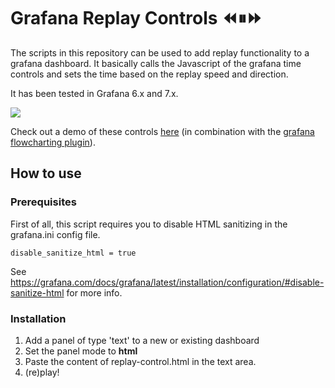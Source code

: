 # Grafana Replay Controls ⏪⏸⏩

The scripts in this repository can be used to add replay functionality to a grafana dashboard. It basically calls the Javascript of the grafana time controls and sets the time based on the replay speed and direction.

It has been tested in Grafana 6.x and 7.x.

![](img/grafana-replay-controls.gif)

Check out a demo of these controls [here](https://demo.factry.io/d/ZhjweprWk/city-water-tank-flowchart) (in combination with the [grafana flowcharting plugin](https://grafana.com/grafana/plugins/agenty-flowcharting-panel)).

## How to use

### Prerequisites

First of all, this script requires you to disable HTML sanitizing in the grafana.ini config file.

```
disable_sanitize_html = true
```

See https://grafana.com/docs/grafana/latest/installation/configuration/#disable-sanitize-html for more info.

### Installation

1. Add a panel of type 'text' to a new or existing dashboard
2. Set the panel mode to **html**
3. Paste the content of replay-control.html in the text area.
4. (re)play!

